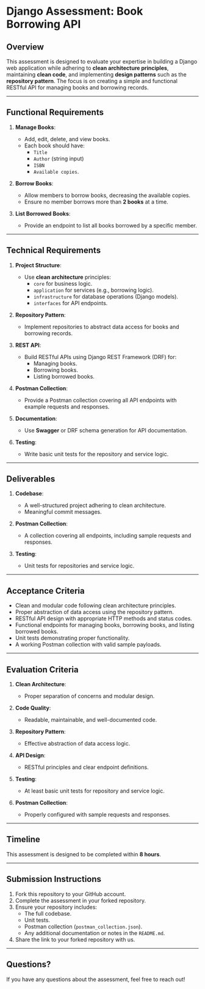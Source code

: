 # Django Assessment: Book Borrowing API

## Overview

This assessment is designed to evaluate your expertise in building a Django web application while adhering to **clean architecture principles**, maintaining **clean code**, and implementing **design patterns** such as the **repository pattern**. The focus is on creating a simple and functional RESTful API for managing books and borrowing records.

---

## Functional Requirements

1. **Manage Books**:
   - Add, edit, delete, and view books.
   - Each book should have:
     - `Title`
     - `Author` (string input)
     - `ISBN`
     - `Available copies`.

2. **Borrow Books**:
   - Allow members to borrow books, decreasing the available copies.
   - Ensure no member borrows more than **2 books** at a time.

3. **List Borrowed Books**:
   - Provide an endpoint to list all books borrowed by a specific member.

---

## Technical Requirements

1. **Project Structure**:
   - Use **clean architecture** principles:
     - `core` for business logic.
     - `application` for services (e.g., borrowing logic).
     - `infrastructure` for database operations (Django models).
     - `interfaces` for API endpoints.

2. **Repository Pattern**:
   - Implement repositories to abstract data access for books and borrowing records.

3. **REST API**:
   - Build RESTful APIs using Django REST Framework (DRF) for:
     - Managing books.
     - Borrowing books.
     - Listing borrowed books.

4. **Postman Collection**:
   - Provide a Postman collection covering all API endpoints with example requests and responses.

5. **Documentation**:
   - Use **Swagger** or DRF schema generation for API documentation.

6. **Testing**:
   - Write basic unit tests for the repository and service logic.

---
## Deliverables

1. **Codebase**:
   - A well-structured project adhering to clean architecture.
   - Meaningful commit messages.

2. **Postman Collection**:
   - A collection covering all endpoints, including sample requests and responses.

3. **Testing**:
   - Unit tests for repositories and service logic.

---

## Acceptance Criteria

- Clean and modular code following clean architecture principles.
- Proper abstraction of data access using the repository pattern.
- RESTful API design with appropriate HTTP methods and status codes.
- Functional endpoints for managing books, borrowing books, and listing borrowed books.
- Unit tests demonstrating proper functionality.
- A working Postman collection with valid sample payloads.

---

## Evaluation Criteria

1. **Clean Architecture**:
   - Proper separation of concerns and modular design.

2. **Code Quality**:
   - Readable, maintainable, and well-documented code.

3. **Repository Pattern**:
   - Effective abstraction of data access logic.

4. **API Design**:
   - RESTful principles and clear endpoint definitions.

5. **Testing**:
   - At least basic unit tests for repository and service logic.

6. **Postman Collection**:
   - Properly configured with sample requests and responses.

---

## Timeline

This assessment is designed to be completed within **8 hours**.

---

## Submission Instructions

1. Fork this repository to your GitHub account.
2. Complete the assessment in your forked repository.
3. Ensure your repository includes:
   - The full codebase.
   - Unit tests.
   - Postman collection (`postman_collection.json`).
   - Any additional documentation or notes in the `README.md`.
4. Share the link to your forked repository with us.

---

## Questions?

If you have any questions about the assessment, feel free to reach out!
